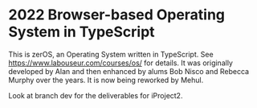 2022 Browser-based Operating System in TypeScript
========================================================

This is zerOS, an Operating System written in TypeScript.
See https://www.labouseur.com/courses/os/ for details.
It was originally developed by Alan and then enhanced by alums Bob Nisco and Rebecca Murphy over the years.
It is now being reworked by Mehul.

Look at branch dev for the deliverables for iProject2.


